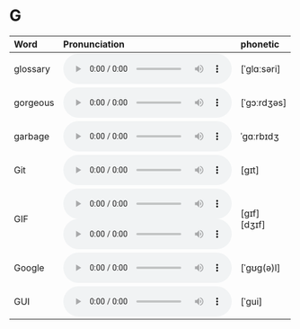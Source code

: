 
# G

| Word  | Pronunciation | phonetic |
| :-- | :-- | :-- |
| glossary | <audio src="/awesome-pronunciation/public/audio/glossary.mp3" controls="controls" controlslist="nodownload"></audio> | [ˈɡlɑːsəri] |
| gorgeous | <audio src="/awesome-pronunciation/public/audio/gorgeous.mp3" controls="controls" controlslist="nodownload"></audio> | [ˈɡɔːrdʒəs] |
| garbage | <audio src="/awesome-pronunciation/public/audio/garbage.mp3" controls="controls" controlslist="nodownload"></audio> | ˈɡɑːrbɪdʒ |
| Git | <audio src="/awesome-pronunciation/public/audio/Git.mp3" controls="controls" controlslist="nodownload"></audio> | [ɡɪt] |
| GIF | <audio src="/awesome-pronunciation/public/audio/GIF-0.mp3" controls="controls" controlslist="nodownload"></audio><br/><audio src="/awesome-pronunciation/public/audio/GIF-1.mp3" controls="controls" controlslist="nodownload"></audio> | [ɡɪf]<br/>[dʒɪf] |
| Google | <audio src="/awesome-pronunciation/public/audio/Google.mp3" controls="controls" controlslist="nodownload"></audio> | [ˈɡʊɡ(ə)l]  |
| GUI | <audio src="/awesome-pronunciation/public/audio/GUI.mp3" controls="controls" controlslist="nodownload"></audio> | [ˈɡui] |
